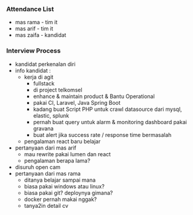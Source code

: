 ### Attendance List
- mas rama - tim it
- mas arif - tim it
- mas zaifa - kandidat

### Interview Process
- kandidat perkenalan diri
- info kandidat :
	- kerja di agit
		- fullstack
		- di project telkomsel
		- enhance & maintain product & Bantu Operational
		- pakai CI, Laravel, Java Spring Boot
		- kadang buat Script PHP untuk crawl datasource dari mysql, elastic, splunk
		- pernah buat query untuk alarm & monitoring dashboard pakai gravana
		- buat alert jika success rate / response time bermasalah
	- pengalaman react baru belajar
- pertanyaan dari mas arif
	- mau rewrite pakai lumen dan react
	- pengalaman berapa lama?
- disuruh open cam
- pertanyaan dari mas rama
	- ditanya belajar sampai mana
	- biasa pakai windows atau linux?
	- biasa pakai git? deploynya gimana?
	- docker pernah makai nggak?
	- tanya2in detail cv